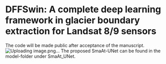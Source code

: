DFFSwin: A complete deep learning framework in glacier boundary extraction for Landsat 8/9 sensors
====

The code will be made public after acceptance of the manuscript.
![Uploading image.png…]()
The proposed SmaAt-UNet can be found in the model-folder under SmaAt_UNet.
